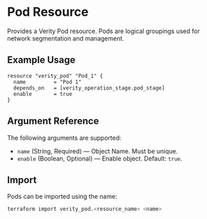 # Pod Resource

Provides a Verity Pod resource. Pods are logical groupings used for network segmentation and management.

## Example Usage

```hcl
resource "verity_pod" "Pod_1" {
  name         = "Pod 1"
  depends_on   = [verity_operation_stage.pod_stage]
  enable       = true
}
```

## Argument Reference

The following arguments are supported:

- `name` (String, Required) — Object Name. Must be unique.
- `enable` (Boolean, Optional) — Enable object. Default: `true`.

## Import

Pods can be imported using the name:

```sh
terraform import verity_pod.<resource_name> <name>
```
